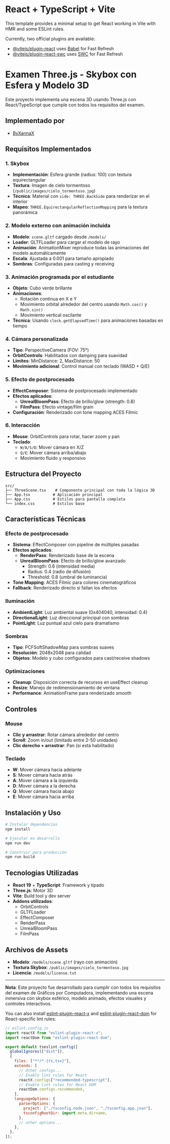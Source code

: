 # React + TypeScript + Vite

This template provides a minimal setup to get React working in Vite with HMR and some ESLint rules.

Currently, two official plugins are available:

- [@vitejs/plugin-react](https://github.com/vitejs/vite-plugin-react/blob/main/packages/plugin-react) uses [Babel](https://babeljs.io/) for Fast Refresh
- [@vitejs/plugin-react-swc](https://github.com/vitejs/vite-plugin-react/blob/main/packages/plugin-react-swc) uses [SWC](https://swc.rs/) for Fast Refresh

# Examen Three.js - Skybox con Esfera y Modelo 3D

Este proyecto implementa una escena 3D usando Three.js con React/TypeScript que cumple con todos los requisitos del examen.

## Implementado por

- [ByXannaX](https://github.com/ByronSerrano)

## Requisitos Implementados

### 1. Skybox

- **Implementación**: Esfera grande (radius: 100) con textura equirectangular
- **Textura**: Imagen de cielo tormentoso (`/public/images/cielo_tormentoso.jpg`)
- **Técnica**: Material con `side: THREE.BackSide` para renderizar en el interior
- **Mapeo**: `THREE.EquirectangularReflectionMapping` para la textura panorámica

### 2. Modelo externo con animación incluida

- **Modelo**: `scene.gltf` cargado desde `/models/`
- **Loader**: GLTFLoader para cargar el modelo de rayo
- **Animación**: AnimationMixer reproduce todas las animaciones del modelo automáticamente
- **Escala**: Ajustada a 0.001 para tamaño apropiado
- **Sombras**: Configuradas para casting y receiving

### 3. Animación programada por el estudiante

- **Objeto**: Cubo verde brillante
- **Animaciones**:
  - Rotación continua en X e Y
  - Movimiento orbital alrededor del centro usando `Math.cos()` y `Math.sin()`
  - Movimiento vertical oscilante
- **Técnica**: Usando `clock.getElapsedTime()` para animaciones basadas en tiempo

### 4. Cámara personalizada

- **Tipo**: PerspectiveCamera (FOV: 75°)
- **OrbitControls**: Habilitados con damping para suavidad
- **Límites**: MinDistance: 2, MaxDistance: 50
- **Movimiento adicional**: Control manual con teclado (WASD + Q/E)

### 5. Efecto de postprocesado

- **EffectComposer**: Sistema de postprocesado implementado
- **Efectos aplicados**:
  - **UnrealBloomPass**: Efecto de brillo/glow (strength: 0.8)
  - **FilmPass**: Efecto vintage/film grain
- **Configuración**: Renderizado con tone mapping ACES Filmic

### 6. Interacción

- **Mouse**: OrbitControls para rotar, hacer zoom y pan
- **Teclado**:
  - `W/A/S/D`: Mover cámara en X/Z
  - `Q/E`: Mover cámara arriba/abajo
  - Movimiento fluido y responsivo

## Estructura del Proyecto

```
src/
├── ThreeScene.tsx    # Componente principal con toda la lógica 3D
├── App.tsx          # Aplicación principal
├── App.css          # Estilos para pantalla completa
└── index.css        # Estilos base
```

## Características Técnicas

### Efecto de postprocesado

- **Sistema**: EffectComposer con pipeline de múltiples pasadas
- **Efectos aplicados**:
  - **RenderPass**: Renderizado base de la escena
  - **UnrealBloomPass**: Efecto de brillo/glow avanzado
    - Strength: 0.6 (intensidad media)
    - Radius: 0.4 (radio de difusión)
    - Threshold: 0.8 (umbral de luminancia)
- **Tone Mapping**: ACES Filmic para colores cinematográficos
- **Fallback**: Renderizado directo si fallan los efectos

### Iluminación

- **AmbientLight**: Luz ambiental suave (0x404040, intensidad: 0.4)
- **DirectionalLight**: Luz direccional principal con sombras
- **PointLight**: Luz puntual azul cielo para dramatismo

### Sombras

- **Tipo**: PCFSoftShadowMap para sombras suaves
- **Resolución**: 2048x2048 para calidad
- **Objetos**: Modelo y cubo configurados para cast/receive shadows

### Optimizaciones

- **Cleanup**: Disposición correcta de recursos en useEffect cleanup
- **Resize**: Manejo de redimensionamiento de ventana
- **Performance**: AnimationFrame para renderizado smooth

## Controles

### Mouse

- **Clic y arrastrar**: Rotar cámara alrededor del centro
- **Scroll**: Zoom in/out (limitado entre 2-50 unidades)
- **Clic derecho + arrastrar**: Pan (si está habilitado)

### Teclado

- **W**: Mover cámara hacia adelante
- **S**: Mover cámara hacia atrás
- **A**: Mover cámara a la izquierda
- **D**: Mover cámara a la derecha
- **Q**: Mover cámara hacia abajo
- **E**: Mover cámara hacia arriba

## Instalación y Uso

```bash
# Instalar dependencias
npm install

# Ejecutar en desarrollo
npm run dev

# Construir para producción
npm run build
```

## Tecnologías Utilizadas

- **React 19** + **TypeScript**: Framework y tipado
- **Three.js**: Motor 3D
- **Vite**: Build tool y dev server
- **Addons utilizados**:
  - OrbitControls
  - GLTFLoader
  - EffectComposer
  - RenderPass
  - UnrealBloomPass
  - FilmPass

## Archivos de Assets

- **Modelo**: `/models/scene.gltf` (rayo con animación)
- **Textura Skybox**: `/public/images/cielo_tormentoso.jpg`
- **Licencia**: `/models/license.txt`

---

**Nota**: Este proyecto fue desarrollado para cumplir con todos los requisitos del examen de Gráficos por Computadora, implementando una escena inmersiva con skybox esférico, modelo animado, efectos visuales y controles interactivos.

You can also install [eslint-plugin-react-x](https://github.com/Rel1cx/eslint-react/tree/main/packages/plugins/eslint-plugin-react-x) and [eslint-plugin-react-dom](https://github.com/Rel1cx/eslint-react/tree/main/packages/plugins/eslint-plugin-react-dom) for React-specific lint rules:

```js
// eslint.config.js
import reactX from "eslint-plugin-react-x";
import reactDom from "eslint-plugin-react-dom";

export default tseslint.config([
  globalIgnores(["dist"]),
  {
    files: ["**/*.{ts,tsx}"],
    extends: [
      // Other configs...
      // Enable lint rules for React
      reactX.configs["recommended-typescript"],
      // Enable lint rules for React DOM
      reactDom.configs.recommended,
    ],
    languageOptions: {
      parserOptions: {
        project: ["./tsconfig.node.json", "./tsconfig.app.json"],
        tsconfigRootDir: import.meta.dirname,
      },
      // other options...
    },
  },
]);
```
